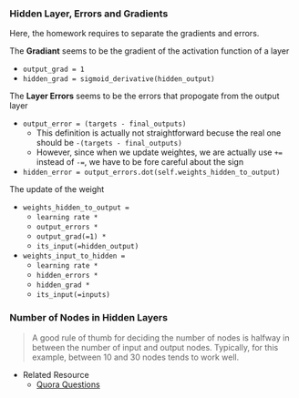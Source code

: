 ### Hidden Layer, Errors and Gradients

Here, the homework requires to separate the gradients and errors.

The **Gradiant** seems to be the gradient of the activation function of a layer

- `output_grad = 1`
- `hidden_grad = sigmoid_derivative(hidden_output)`

The **Layer Errors** seems to be the errors that propogate from the output layer

- `output_error = (targets - final_outputs)`
    - This definition is actually not straightforward becuse the real one should be `-(targets - final_outputs)`
    - However, since when we update weightes, we are actually use `+=` instead of `-=`, we have to be fore careful about the sign
- `hidden_error = output_errors.dot(self.weights_hidden_to_output)`

The update of the weight

- `weights_hidden_to_output =`
    - `learning rate *`
    - `output_errors *`
    - `output_grad(=1) *`
    - `its_input(=hidden_output)` 
- `weights_input_to_hidden = `
    - `learning rate *`
    - `hidden_errors *`
    - `hidden_grad *`
    - `its_input(=inputs)`

### Number of Nodes in Hidden Layers

> A good rule of thumb for deciding the number of nodes is halfway in between the number of input and output nodes. Typically, for this example, between 10 and 30 nodes tends to work well.

- Related Resource
    - [Quora Questions](https://www.quora.com/How-do-I-decide-the-number-of-nodes-in-a-hidden-layer-of-a-neural-network)